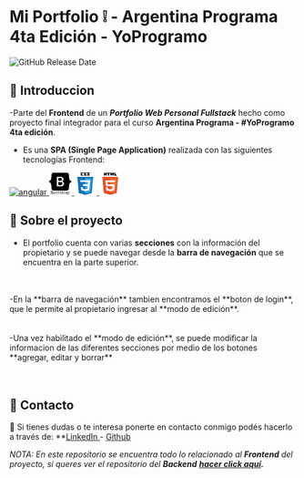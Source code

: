 # Mi Portfolio :grey_exclamation: - Argentina Programa 4ta Edición - YoProgramo

![GitHub Release Date](https://img.shields.io/github/release-date/burgosmanuel/portfolio-frontend) 

## :page_facing_up: Introduccion

-Parte del **Frontend** de un ***Portfolio Web Personal Fullstack*** hecho como proyecto final integrador para el curso **Argentina Programa - #YoProgramo 4ta edición**.

- Es una **SPA (Single Page Application)** realizada con las siguientes tecnologías Frontend: 

<p align="left"> <a href="https://angular.io" target="_blank" rel="noreferrer"> <img src="https://angular.io/assets/images/logos/angular/angular.svg" alt="angular" width="40" height="40"/> </a> <a href="https://getbootstrap.com" target="_blank" rel="noreferrer"> <img src="https://raw.githubusercontent.com/devicons/devicon/master/icons/bootstrap/bootstrap-plain-wordmark.svg" alt="bootstrap" width="40" height="40"/> </a> <a href="https://www.w3schools.com/css/" target="_blank" rel="noreferrer"> <img src="https://raw.githubusercontent.com/devicons/devicon/master/icons/css3/css3-original-wordmark.svg" alt="css3" width="40" height="40"/> </a> <a href="https://www.w3.org/html/" target="_blank" rel="noreferrer"> <img src="https://raw.githubusercontent.com/devicons/devicon/master/icons/html5/html5-original-wordmark.svg" alt="html5" width="40" height="40"/> </a> 


## :file_folder: Sobre el proyecto

- El portfolio cuenta con varias **secciones** con la información del propietario y se puede navegar desde la **barra de navegación** que se encuentra en la parte superior.

<div align="center">
<img src=""><img src="">
</div>
<br>
-En la **barra de navegación** tambien encontramos el **boton de login**, que le permite al propietario ingresar al **modo de edición**. 
<div align="center">
<img src="">
</div>
<br>
-Una vez habilitado el **modo de edición**, se puede modificar la informacion de las diferentes secciones por medio de los botones **agregar, editar y borrar** 
<div align="center">
<img src="">
</div>
<br>

## :email: Contacto
:information_desk_person: Si tienes dudas o te interesa ponerte en contacto conmigo podés hacerlo a través de:
**[LinkedIn ](https://www.linkedin.com/in/paula-caviglia-4b141b87/) - [Github ](https://github.com/Pau30) 

*NOTA: En este repositorio se encuentra todo lo relacionado al **Frontend** del proyecto, si queres ver el repositorio del **Backend** **[hacer click aquí](https://github.com/Pau30/portfolio-backend "aquí").***
